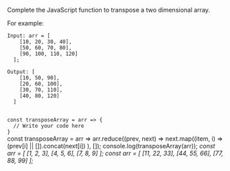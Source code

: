 Complete the JavaScript function to transpose a two dimensional array.

For example:

```text
Input: arr = [
    [10, 20, 30, 40],
    [50, 60, 70, 80],
    [90, 100, 110, 120]
  ];

Output: [
    [10, 50, 90],
    [20, 60, 100],
    [30, 70, 110],
    [40, 80, 120]
  ]
```

<codeblock language="javascript" type="exercise" testMode="multipleInput">
<code>
const transposeArray = arr => {
  // Write your code here
}
</code>

<solution>
const transposeArray = arr =>
arr.reduce((prev, next) =>
 next.map((item, i) =>
 (prev[i] || []).concat(next[i])
), []);

</solution>

<testcases>
<caller>
console.log(transposeArray(arr));
</caller>
<testcase>
<i>
const arr = [
    [1, 2, 3],
    [4, 5, 6],
    [7, 8, 9]
];
</i>
</testcase>
<testcase>
<i>
const arr = [
    [11, 22, 33],
    [44, 55, 66],
    [77, 88, 99]
];
</i>
</testcase>
</testcases>
</codeblock>
